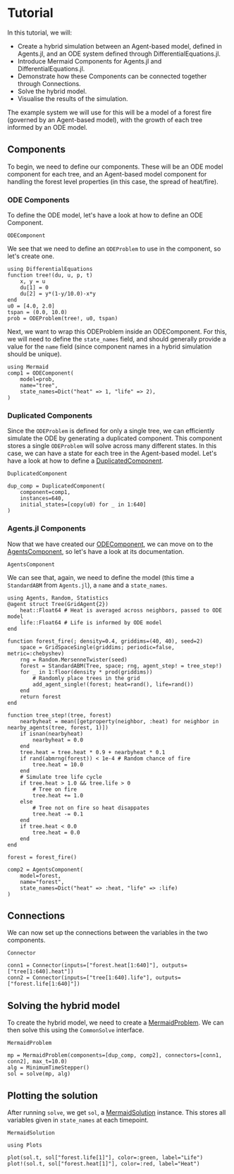 # Tutorial

In this tutorial, we will:

* Create a hybrid simulation between an Agent-based model, defined in Agents.jl, and an ODE system defined through DifferentialEquations.jl.
* Introduce Mermaid Components for Agents.jl and DifferentialEquations.jl.
* Demonstrate how these Components can be connected together through Connections.
* Solve the hybrid model.
* Visualise the results of the simulation.

The example system we will use for this will be a model of a forest fire (governed by an Agent-based model), with the growth of each tree informed by an ODE model.

## Components

To begin, we need to define our components. These will be an ODE model component for each tree, and an Agent-based model component for handling the forest level properties (in this case, the spread of heat/fire).

### ODE Components

To define the ODE model, let's have a look at how to define an ODE Component.

```@docs; canonical=false
ODEComponent
```

We see that we need to define an `ODEProblem` to use in the component, so let's create one.

```@example tutorial
using DifferentialEquations
function tree!(du, u, p, t)
    x, y = u
    du[1] = 0
    du[2] = y*(1-y/10.0)-x*y
end
u0 = [4.0, 2.0]
tspan = (0.0, 10.0)
prob = ODEProblem(tree!, u0, tspan)
```

Next, we want to wrap this ODEProblem inside an ODEComponent.
For this, we will need to define the `state_names` field, and should generally provide a value for the `name` field (since component names in a hybrid simulation should be unique).

```@example tutorial
using Mermaid
comp1 = ODEComponent(
    model=prob,
    name="tree",
    state_names=Dict("heat" => 1, "life" => 2),
)
```

### Duplicated Components

Since the `ODEProblem` is defined for only a single tree, we can efficiently simulate the ODE by generating a duplicated component.
This component stores a single `ODEProblem` will solve across many different states.
In this case, we can have a state for each tree in the Agent-based model.
Let's have a look at how to define a [DuplicatedComponent](@ref).

```@docs; canonical=false
DuplicatedComponent
```

```@example tutorial
dup_comp = DuplicatedComponent(
    component=comp1,
    instances=640,
    initial_states=[copy(u0) for _ in 1:640]
)
```

### Agents.jl Components

Now that we have created our [ODEComponent](@ref), we can move on to the [AgentsComponent](@ref), so let's have a look at its documentation.

```@docs; canonical=false
AgentsComponent
```

We can see that, again, we need to define the model (this time a `StandardABM` from `Agents.jl`), a `name` and a `state_names`.

```@example tutorial
using Agents, Random, Statistics
@agent struct Tree(GridAgent{2})
    heat::Float64 # Heat is averaged across neighbors, passed to ODE model
    life::Float64 # Life is informed by ODE model
end

function forest_fire(; density=0.4, griddims=(40, 40), seed=2)
    space = GridSpaceSingle(griddims; periodic=false, metric=:chebyshev)
    rng = Random.MersenneTwister(seed)
    forest = StandardABM(Tree, space; rng, agent_step! = tree_step!)
    for _ in 1:floor(density * prod(griddims))
        # Randomly place trees in the grid
        add_agent_single!(forest; heat=rand(), life=rand())
    end
    return forest
end

function tree_step!(tree, forest)
    nearbyheat = mean([getproperty(neighbor, :heat) for neighbor in nearby_agents(tree, forest, 1)])
    if isnan(nearbyheat)
        nearbyheat = 0.0
    end
    tree.heat = tree.heat * 0.9 + nearbyheat * 0.1
    if rand(abmrng(forest)) < 1e-4 # Random chance of fire
        tree.heat = 10.0
    end
    # Simulate tree life cycle
    if tree.heat > 1.0 && tree.life > 0
        # Tree on fire
        tree.heat += 1.0
    else
        # Tree not on fire so heat disappates
        tree.heat -= 0.1
    end
    if tree.heat < 0.0
        tree.heat = 0.0
    end
end

forest = forest_fire()

comp2 = AgentsComponent(
    model=forest,
    name="forest",
    state_names=Dict("heat" => :heat, "life" => :life)
)
```

## Connections

We can now set up the connections between the variables in the two components.

```@docs; canonical=false
Connector
```

```@example tutorial
conn1 = Connector(inputs=["forest.heat[1:640]"], outputs=["tree[1:640].heat"])
conn2 = Connector(inputs=["tree[1:640].life"], outputs=["forest.life[1:640]"])
```

## Solving the hybrid model

To create the hybrid model, we need to create a [MermaidProblem](@ref).
We can then solve this using the `CommonSolve` interface.

```@docs; canonical=false
MermaidProblem
```

```@example tutorial
mp = MermaidProblem(components=[dup_comp, comp2], connectors=[conn1, conn2], max_t=10.0)
alg = MinimumTimeStepper()
sol = solve(mp, alg)
```

## Plotting the solution

After running `solve`, we get `sol`, a [MermaidSolution](@ref) instance.
This stores all variables given in `state_names` at each timepoint.

```@docs; canonical=false
MermaidSolution
```

```@example tutorial
using Plots

plot(sol.t, sol["forest.life[1]"], color=:green, label="Life")
plot!(sol.t, sol["forest.heat[1]"], color=:red, label="Heat")
```
